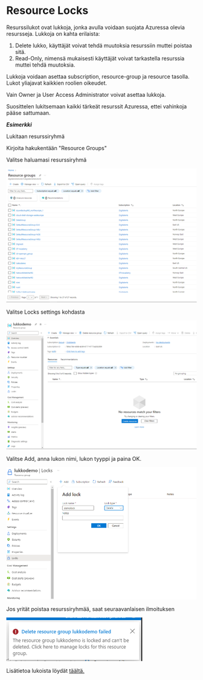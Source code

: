 # Resource Locks

Resurssilukot ovat lukkoja, jonka avulla voidaan suojata Azuressa olevia resursseja. Lukkoja on kahta erilaista:

1. Delete lukko, käyttäjät voivat tehdä muutoksia resurssiin muttei poistaa sitä.
2. Read-Only, nimensä mukaisesti käyttäjät voivat tarkastella resurssia muttei tehdä muutoksia.
   
Lukkoja voidaan asettaa subscription, resource-group ja resource tasolla. Lukot yliajavat kaikkien roolien oikeudet.

Vain Owner ja User Access Administrator voivat asettaa lukkoja.

Suosittelen lukitsemaan kaikki tärkeät resurssit Azuressa, ettei vahinkoja pääse sattumaan.

***Esimerkki***

Lukitaan resurssiryhmä

Kirjoita hakukentään "Resource Groups"

Valitse haluamasi resurssiryhmä

![lock](../kuvat/lock.png)

Valitse Locks settings kohdasta

![lock2](../kuvat/lock2.png)


Valitse Add, anna lukon nimi, lukon tyyppi ja paina OK.

![lock3](../kuvat/lock3.png)


Jos yrität poistaa resurssiryhmää, saat seuraavanlaisen ilmoituksen

![lock4](../kuvat/lock4.png)

Lisätietoa lukoista löydät [täältä.](https://learn.microsoft.com/en-us/azure/azure-resource-manager/management/lock-resources?tabs=json#who-can-create-or-delete-locks)
